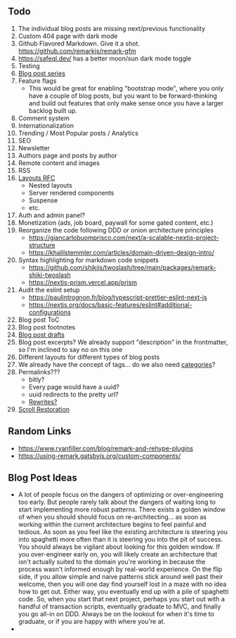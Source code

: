 ## Todo

1. The individual blog posts are missing next/previous functionality
2. Custom 404 page with dark mode
3. Github Flavored Markdown. Give it a shot. https://github.com/remarkjs/remark-gfm
4. https://safeql.dev/ has a better moon/sun dark mode toggle
5. Testing
6. [Blog post series](https://dev.to/kallmanation/dev-to-writing-making-a-series-3h79)
7. Feature flags
   - This would be great for enabling "bootstrap mode", where you only have a couple of blog posts,
     but you want to be forward-thinking and build out features that only make sense once you have a
     larger backlog built up.
8. Comment system
9. Internationalization
10. Trending / Most Popular posts / Analytics
11. SEO
12. Newsletter
13. Authors page and posts by author
14. Remote content and images
15. RSS
16. [Layouts RFC](https://nextjs.org/blog/layouts-rfc)
    - Nested layouts
    - Server rendered components
    - Suspense
    - etc.
17. Auth and admin panel?
18. Monetization (ads, job board, paywall for some gated content, etc.)
19. Reorganize the code following DDD or onion architecture principles
    - https://giancarlobuomprisco.com/next/a-scalable-nextjs-project-structure
    - https://khalilstemmler.com/articles/domain-driven-design-intro/
20. Syntax highlighting for markdown code snippets
    - https://github.com/shikijs/twoslash/tree/main/packages/remark-shiki-twoslash
    - https://nextjs-prism.vercel.app/prism
21. Audit the eslint setup
    - https://paulintrognon.fr/blog/typescript-prettier-eslint-next-js
    - https://nextjs.org/docs/basic-features/eslint#additional-configurations
22. Blog post ToC
23. Blog post footnotes
24. [Blog post drafts](https://jekyllrb.com/docs/posts/#drafts)
25. Blog post excerpts? We already support "description" in the frontmatter, so I'm inclined to say no on this one
26. Different layouts for different types of blog posts
27. We already have the concept of tags... do we also need [categories](https://jekyllrb.com/docs/posts/#categories)?
28. Permalinks???
    - bitly?
    - Every page would have a uuid?
    - uuid redirects to the pretty url?
    - [Rewrites?](https://nextjs.org/docs/api-reference/next.config.js/rewrites)
29. [Scroll Restoration](https://mmazzarolo.com/blog/2021-04-10-nextjs-scroll-restoration/)

## Random Links

- https://www.ryanfiller.com/blog/remark-and-rehype-plugins
- https://using-remark.gatsbyjs.org/custom-components/

## Blog Post Ideas

- A lot of people focus on the dangers of optimizing or over-engineering too early. But people rarely talk about the dangers of waiting long to start implementing more robust patterns. There exists a golden window of when you should should focus on re-architecting... as soon as working within the current architecture begins to feel painful and tedious. As soon as you feel like the existing architecture is steering you into spaghetti more often than it is steering you into the pit of success. You should always be vigilant about looking for this golden window. If you over-engineer early on, you will likely create an architecture that isn't actually suited to the domain you're working in because the process wasn't informed enough by real-world experience. On the flip side, if you allow simple and naive patterns stick around well past their welcome, then you will one day find yourself lost in a maze with no idea how to get out. Either way, you eventually end up with a pile of spaghetti code. So, when you start that next project, perhaps you start out with a handful of transaction scripts, eventually graduate to MVC, and finally you go all-in on DDD. Always be on the lookout for when it's time to graduate, or if you are happy with where you're at.
-
